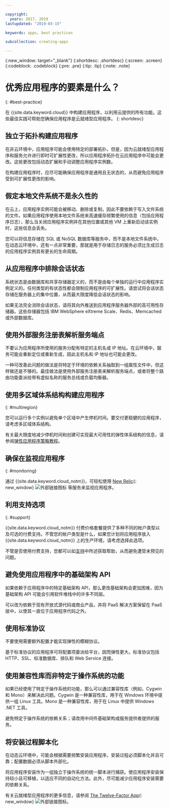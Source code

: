```yaml
---

copyright:
  years: 2017, 2019
lastupdated: "2019-03-15"

keywords: apps, best practices

subcollection: creating-apps

---
```


{:new_window: target="_blank"}
{:shortdesc: .shortdesc}
{:screen: .screen}
{:codeblock: .codeblock}
{:pre: .pre}
{:tip: .tip}
{:note: .note}

# 优秀应用程序的要素是什么？
{: #best-practice}

在 {{site.data.keyword.cloud}} 中构建应用程序，以利用云提供的所有功能。这些最佳实践可帮助您确保应用程序是云就绪型应用程序。
{: shortdesc}

## 独立于拓扑构建应用程序

在非云环境中，应用程序可能会使用特定的部署拓扑。但是，因为云就绪型应用程序和服务允许进行即时可扩展性更改，所以应用程序拓扑在云应用程序中可能会更改。这些更改包括动态扩展和手动调整应用程序实例数。

在构建应用程序时，应尽可能确保应用程序是通用且无状态的，从而避免应用程序受到可扩展性更改的影响。

## 假定本地文件系统不是永久性的

在云上，应用程序实例可能会被移动、删除或复制，因此不要依赖于写入文件系统的文件。如果应用程序使用本地文件系统来高速缓存频繁使用的信息（包括应用程序日志），那么当关闭应用程序实例并在其他位置或其他 VM 上重新启动该实例时，这些信息会丢失。

您可以将信息存储在 SQL 或 NoSQL 数据库等服务中，而不是本地文件系统中。在动态云环境中，还有一点非常重要，那就是用于存储日志的服务必须比生成日志的应用程序实例具有更长的生命周期。

## 从应用程序中排除会话状态

系统状态是由数据库和共享存储器定义的，而不是由每个单独的运行中应用程序实例定义的。任何类型的有状态性都会限制应用程序的可扩展性。请尝试将会话状态存储在服务器上的集中位置，从而最大限度降低会话状态的影响。

如果无法完全消除会话状态，请将其向外推送到应用程序服务器外部的高可用性存储器。这些存储器包括 IBM WebSphere eXtreme Scale、Redis、Memcached 或外部数据库。

## 使用外部服务注册表解析服务端点

不要认为应用程序所使用的服务分配有特定的主机名或 IP 地址。在云环境中，服务可能会重新定位或重新生成，因此主机名和 IP 地址也可能会更改。

一种可改善此问题的做法是将特定于环境的依赖关系抽取到一组属性文件中，但这样做还是不够的。最佳做法是使用外部服务注册表来解析服务端点，或者将整个路由功能委派给带有虚拟名称的服务总线或负载均衡器。

## 使用多区域体系结构构建应用程序
{: #multiregion}

您可以运行多个实例以避免单个区域中产生停机时间。要交付更稳健的应用程序，请考虑多区域体系结构。

有关最大限度地减少停机时间和创建可实现最大可用性的弹性体系结构的信息，请参阅[弹性应用程序策略教程](/docs/tutorials?topic=solution-tutorials-strategies-for-resilient-applications)。

## 确保在监视应用程序
{: #monitoring}

通过 {{site.data.keyword.cloud_notm}}，可轻松使用 [New Relic](http://newrelic.com/){: new_window} ![外部链接图标](../icons/launch-glyph.svg "外部链接图标") 等服务来监视应用程序。

## 利用支持选项
{: #support}

{{site.data.keyword.cloud_notm}} 付费价格套餐提供了多种不同的帐户类型以及可选的付费支持。不管您的帐户类型是什么，如果您计划将应用程序放入 {{site.data.keyword.cloud_notm}} 上的生产环境，请考虑选择此选项。

不管是否使用付费支持，您都可以如[支持](/docs/get-support?topic=get-support-getting-customer-support)中所述获取帮助，从而避免遭受未预见的问题。

## 避免使用应用程序中的基础架构 API

如果依赖于应用程序中的特定基础架构 API，那么更改基础架构会更加困难，因为基础架构 API 可能会引用软件堆栈中的许多不同层。

可以改为依赖于现有开放式源代码或商业产品，并将 PaaS 解决方案保留在 PaaS 层中，以使其一直位于应用程序代码之外。

## 使用标准协议

不要使用需要额外配置才能实现弹性的模糊协议。

基于标准协议的应用程序可将配置项委派给平台，因而弹性更大。标准协议包括 HTTP、SSL、标准数据库、排队和 Web Service 连接。

## 使用兼容性库而非特定于操作系统的功能

如果已经使用了特定于操作系统的功能，那么可以通过兼容性库（例如，Cygwin 和 Mono）来解决此问题。Cygwin 是一种兼容性库，用于在 Windows 环境中提供一组 Linux 工具。Mono 是一种兼容性库，用于在 Linux 中提供 Windows .NET 工具。

避免特定于操作系统的依赖关系；请改用中间件基础架构或服务提供者提供的服务。

## 将安装过程脚本化

在动态云环境中，可能会根据需要频繁安装应用程序。安装过程必须脚本化并且可靠；配置数据必须从脚本外部化。

将应用程序安装作为一组独立于操作系统的统一脚本进行捕获。使应用程序安装保持较小且可移植，以适应不同的自动化方法。此外，尽可能减少应用程序安装需要的依赖关系。

有关云就绪型应用程序的更多信息，请参阅 [The Twelve-Factor App](http://12factor.net/){: new_window} ![外部链接图标](../icons/launch-glyph.svg "外部链接图标")。


